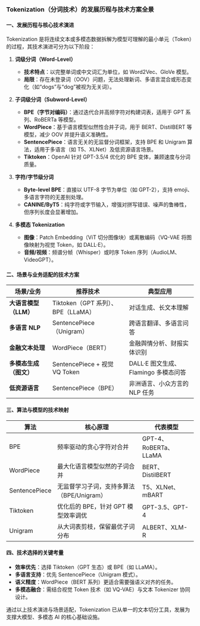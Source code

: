 ### Tokenization（分词技术）的发展历程与技术方案全景

#### 一、发展历程与核心技术演进
Tokenization 是将连续文本或多模态数据拆解为模型可理解的最小单元（Token）的过程，其技术演进可分为以下阶段：

1. **词级分词（Word-Level）**
   - **技术特点**：以完整单词或中文词汇为单位，如 Word2Vec、GloVe 模型。
   - **局限**：存在未登录词（OOV）问题，无法处理新词、多语言混合或形态变化（如“dogs”与“dog”被视为无关词）。

2. **子词级分词（Subword-Level）**
   - **BPE（字节对编码）**：通过迭代合并高频字符对构建词表，适用于 GPT 系列、RoBERTa 等模型。
   - **WordPiece**：基于语言模型似然性合并子词，用于 BERT、DistilBERT 等模型，减少 OOV 并提升语义准确性。
   - **SentencePiece**：语言无关的无监督分词框架，支持 BPE 和 Unigram 算法，适用于多语言（如 T5、XLNet）及低资源语言场景。
   - **Tiktoken**：OpenAI 针对 GPT-3.5/4 优化的 BPE 变体，兼顾速度与分词质量。

3. **字符/字节级分词**
   - **Byte-level BPE**：直接以 UTF-8 字节为单位（如 GPT-2），支持 emoji、多语言字符的无差别处理。
   - **CANINE/ByT5**：纯字符或字节输入，增强对拼写错误、噪声的鲁棒性，但序列长度会显著增加。

4. **多模态 Tokenization**
   - **图像**：Patch Embedding（ViT 切分图像块）或离散编码（VQ-VAE 将图像映射为视觉 Token，如 DALL·E）。
   - **音频/视频**：频谱分帧（Whisper）或时序 Token 序列（AudioLM、VideoGPT）。


#### 二、场景与业务适配的技术方案
| **场景/业务**       | **推荐技术**                  | **典型应用**                          |
|---------------------|-----------------------------|-------------------------------------|
| **大语言模型（LLM）** | Tiktoken（GPT 系列）、BPE（LLaMA） | 对话生成、长文本理解                  |
| **多语言 NLP**       | SentencePiece（Unigram）| 跨语言翻译、多语言问答                |
| **金融文本处理**     | WordPiece（BERT）| 金融舆情分析、财报实体识别            |
| **多模态生成（图文）** | SentencePiece + 视觉 VQ Token | DALL·E 图文生成、Flamingo 多模态问答  |
| **低资源语言**       | SentencePiece（BPE）| 非洲语言、小众方言的 NLP 任务         |


#### 三、算法与模型的技术映射
| **算法**       | **核心原理**                          | **代表模型**               |
|----------------|---------------------------------------|----------------------------|
| BPE            | 频率驱动的贪心字符对合并              | GPT-4、RoBERTa、LLaMA      |
| WordPiece      | 最大化语言模型似然的子词合并          | BERT、DistilBERT           |
| SentencePiece  | 无监督学习子词，支持多算法（BPE/Unigram） | T5、XLNet、mBART           |
| Tiktoken       | 优化后的 BPE，针对 GPT 模型效率调优   | GPT-3.5、GPT-4             |
| Unigram        | 从大词表剪枝，保留最优子词分布        | ALBERT、XLM-R              |


#### 四、技术选择的关键考量
- **效率优先**：选择 Tiktoken（GPT 生态）或 BPE（如 LLaMA）。
- **多语言支持**：优先 SentencePiece（Unigram 模式）。
- **语义精度**：WordPiece（BERT 系列）更适合需要强语义对齐的任务。
- **多模态融合**：需结合视觉 Token 技术（如 VQ-VAE）与文本 Tokenizer 协同设计。

通过以上技术演进与场景适配，Tokenization 已从单一的文本切分工具，发展为支撑大模型、多模态 AI 的核心基础设施。